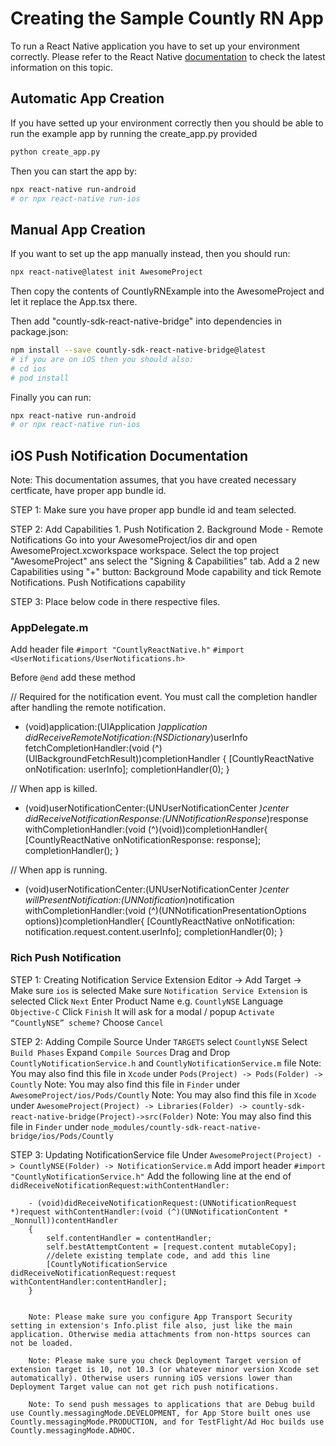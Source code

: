 # Creating the Sample Countly RN App

To run a React Native application you have to set up your environment correctly.
Please refer to the React Native [documentation](https://reactnative.dev/docs/environment-setup) to check the latest information on this topic.

## Automatic App Creation

If you have setted up your environment correctly then you should be able to run the example app by running the create_app.py provided

```bash
python create_app.py
```

Then you can start the app by:

```bash
npx react-native run-android 
# or npx react-native run-ios
```

## Manual App Creation

If you want to set up the app manually instead, then you should run:

```bash
npx react-native@latest init AwesomeProject
```

Then copy the contents of CountlyRNExample into the AwesomeProject and let it replace the App.tsx there.

Then add "countly-sdk-react-native-bridge" into dependencies in package.json:

```bash
npm install --save countly-sdk-react-native-bridge@latest
# if you are on iOS then you should also:
# cd ios
# pod install
```

Finally you can run:

```bash
npx react-native run-android 
# or npx react-native run-ios
```

## iOS Push Notification Documentation

Note: This documentation assumes, that you have created necessary certficate, have proper app bundle id.

STEP 1: Make sure you have proper app bundle id and team selected.

STEP 2: Add Capabilities
       1. Push Notification
       2. Background Mode - Remote Notifications
        Go into your AwesomeProject/ios dir and open AwesomeProject.xcworkspace workspace. Select the top project "AwesomeProject" ans select the "Signing & Capabilities" tab. Add a 2 new Capabilities using "+" button:
        Background Mode capability and tick Remote Notifications.
        Push Notifications capability

STEP 3: Place below code in there respective files.

### AppDelegate.m

Add header file 
`#import "CountlyReactNative.h"`
`#import <UserNotifications/UserNotifications.h>`

Before `@end` add these method

// Required for the notification event. You must call the completion handler after handling the remote notification.
- (void)application:(UIApplication *)application didReceiveRemoteNotification:(NSDictionary*)userInfo fetchCompletionHandler:(void (^)(UIBackgroundFetchResult))completionHandler
{
  [CountlyReactNative onNotification: userInfo];
  completionHandler(0);
}

// When app is killed.
- (void)userNotificationCenter:(UNUserNotificationCenter *)center didReceiveNotificationResponse:(UNNotificationResponse*)response withCompletionHandler:(void (^)(void))completionHandler{
  [CountlyReactNative onNotificationResponse: response];
  completionHandler();
}

// When app is running.
- (void)userNotificationCenter:(UNUserNotificationCenter *)center willPresentNotification:(UNNotification*)notification withCompletionHandler:(void (^)(UNNotificationPresentationOptions options))completionHandler{
  [CountlyReactNative onNotification: notification.request.content.userInfo];
  completionHandler(0);
}

### Rich Push Notification

STEP 1: Creating Notification Service Extension
        Editor -> Add Target -> 
        Make sure `ios` is selected 
        Make sure `Notification Service Extension` is selected
        Click `Next`
        Enter Product Name e.g. `CountlyNSE`
        Language `Objective-C`
        Click `Finish`
        It will ask for a modal / popup `Activate “CountlyNSE” scheme?`
        Choose `Cancel`

STEP 2: Adding Compile Source
        Under `TARGETS` select `CountlyNSE`
        Select `Build Phases` 
        Expand `Compile Sources`
        Drag and Drop `CountlyNotificationService.h` and `CountlyNotificationService.m` file
        Note: You may also find this file in `Xcode` under `Pods(Project) -> Pods(Folder) -> Countly`
        Note: You may also find this file in `Finder` under `AwesomeProject/ios/Pods/Countly`
        Note: You may also find this file in `Xcode` under `AwesomeProject(Project) -> Libraries(Folder) -> countly-sdk-react-native-bridge(Project)->src(Folder)`
        Note: You may also find this file in `Finder` under `node_modules/countly-sdk-react-native-bridge/ios/Pods/Countly`

STEP 3: Updating NotificationService file
        Under `AwesomeProject(Project) -> CountlyNSE(Folder) -> NotificationService.m`
        Add import header `#import "CountlyNotificationService.h"`
        Add the following line at the end of `didReceiveNotificationRequest:withContentHandler:`
        
        - (void)didReceiveNotificationRequest:(UNNotificationRequest *)request withContentHandler:(void (^)(UNNotificationContent * _Nonnull))contentHandler
        {
            self.contentHandler = contentHandler;
            self.bestAttemptContent = [request.content mutableCopy];    
            //delete existing template code, and add this line
            [CountlyNotificationService didReceiveNotificationRequest:request withContentHandler:contentHandler];
        }
        

        Note: Please make sure you configure App Transport Security setting in extension's Info.plist file also, just like the main application. Otherwise media attachments from non-https sources can not be loaded.
        
        Note: Please make sure you check Deployment Target version of extension target is 10, not 10.3 (or whatever minor version Xcode set automatically). Otherwise users running iOS versions lower than Deployment Target value can not get rich push notifications.

        Note: To send push messages to applications that are Debug build use Countly.messagingMode.DEVELOPMENT, for App Store built ones use Countly.messagingMode.PRODUCTION, and for TestFlight/Ad Hoc builds use Countly.messagingMode.ADHOC.    

